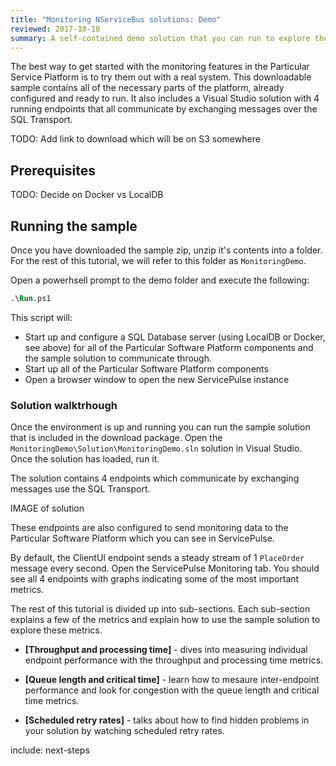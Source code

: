 ```yaml
---
title: "Monitoring NServiceBus solutions: Demo"
reviewed: 2017-10-10
summary: A self-contained demo solution that you can run to explore the monitoring features of the Particular Service Platform.
---
```


The best way to get started with the monitoring features in the Particular Service Platform is to try them out with a real system. This downloadable sample contains all of the necessary parts of the platform, already configured and ready to run. It also includes a Visual Studio solution with 4 running endpoints that all communicate by exchanging messages over the SQL Transport.


TODO: Add link to download which will be on S3 somewhere


## Prerequisites

TODO: Decide on Docker vs LocalDB


## Running the sample

Once you have downloaded the sample zip, unzip it's contents into a folder. For the rest of this tutorial, we will refer to this folder as `MonitoringDemo`.

Open a powerhsell prompt to the demo folder and execute the following:

```ps
.\Run.ps1
```

This script will:
- Start up and configure a SQL Database server (using LocalDB or Docker, see above) for all of the Particular Software Platform components and the sample solution to communicate through.
- Start up all of the Particular Software Platform components
- Open a browser window to open the new ServicePulse instance


### Solution walktrhough

Once the environment is up and running you can run the sample solution that is included in the download package. Open the `MonitoringDemo\Solution\MonitoringDemo.sln` solution in Visual Studio. Once the solution has loaded, run it.

The solution contains 4 endpoints which communicate by exchanging messages use the SQL Transport.

IMAGE of solution

These endpoints are also configured to send monitoring data to the Particular Software Platform which you can see in ServicePulse. 

By default, the ClientUI endpoint sends a steady stream of 1 `PlaceOrder` message every second. Open the ServicePulse Monitoring tab. You should see all 4 endpoints with graphs indicating some of the most important metrics. 

The rest of this tutorial is divided up into sub-sections. Each sub-section explains a few of the metrics and explain how to use the sample solution to explore these metrics.

- **[Throughput and processing time]** - dives into measuring individual endpoint performance with the throughput and processing time metrics.

- **[Queue length and critical time]** - learn how to mesaure inter-endpoint performance and look for congestion with the queue length and critical time metrics.

- **[Scheduled retry rates]** - talks about how to find hidden problems in your solution by watching scheduled retry rates.


include: next-steps
